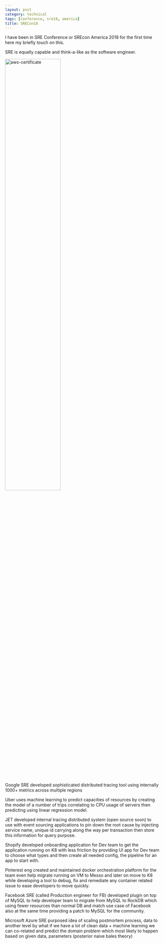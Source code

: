 ```yaml
---
layout: post
category: technical
tags: [conference, sre18, america]
title: SRECon18
---
```


I have been in SRE Conference or SREcon America 2018 for the first time here my briefly touch on this.

SRE is equally capable and think-a-like as the software engineer.

<img class="center-block img-responsive" src="https://user-images.githubusercontent.com/1860126/42109710-332c1798-7ba4-11e8-9b33-8f5f14b7ea72.png" width="60%" alt="aws-certificate">

Google SRE developed sophisticated distributed tracing tool using internally 1000+ metrics across multiple regions

<!-- read more -->

Uber uses machine learning to predict capacities of resources by creating the model of a number of trips correlating to CPU usage of servers then predicting using linear regression model.

JET developed internal tracing distributed system (open source soon) to use with event sourcing applications to pin down the root cause by injecting service name, unique id carrying along the way per transaction then store this information for query purpose.

Shopify developed onboarding application for Dev team to get the application running on K8 with less friction by providing UI app for Dev team to choose what types and then create all needed config, the pipeline for an app to start with.

Pinterest eng created and maintained docker orchestration platform for the team even help migrate running on VM to Messo and later on move to K8 while developing a tool to debug, fix and remediate any container related issue to ease developers to move quickly.

Facebook SRE (called Production engineer for FB) developed plugin on top of MySQL to help developer team to migrate from MySQL to RockDB which using fewer resources than normal DB and match use case of Facebook also at the same time providing a patch to MySQL for the community.

Microsoft Azure SRE purposed idea of scaling postmortem process, data to another level by what if we have a lot of clean data + machine learning we can co-related and predict the domain problem which most likely to happen based on given data, parameters (posterior naive bales theory)